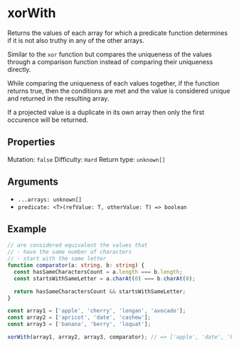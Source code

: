 # xorWith

Returns the values of each array for which a predicate function determines if it is not also truthy in any of the other arrays.

Similar to the `xor` function but compares the uniqueness of the values through a comparison function instead of comparing their uniqueness directly.

While comparing the uniqueness of each values together, if the function returns true, then the conditions are met and the value is considered unique and returned in the resulting array.

If a projected value is a duplicate in its own array then only the first occurence will be returned.

## Properties

Mutation: `false`
Difficulty: `Hard`
Return type: `unknown[]`

## Arguments

- `...arrays: unknown[]`
- `predicate: <T>(refValue: T, otherValue: T) => boolean`

## Example

```typescript
// are considered equivalent the values that
// - have the same number of characters
// - start with the same letter
function comparator(a: string, b: string) {
  const hasSameCharactersCount = a.length === b.length;
  const startsWithSameLetter = a.charAt(0) === b.charAt(0);

  return hasSameCharactersCount && startsWithSameLetter;
}

const array1 = ['apple', 'cherry', 'longan', 'avocado'];
const array2 = ['apricot', 'date', 'cashew'];
const array3 = ['banana', 'berry', 'loquat'];

xorWith(array1, array2, array3, comparator); // => ['apple', 'date', 'banana', 'berry']
```
